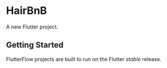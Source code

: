 # HairBnB

A new Flutter project.

## Getting Started

FlutterFlow projects are built to run on the Flutter _stable_ release.

